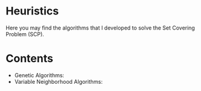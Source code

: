 # Heuristics

Here you may find the algorithms that I developed to solve the Set Covering Problem (SCP). 

# Contents

- Genetic Algorithms:
- Variable Neighborhood Algorithms:
